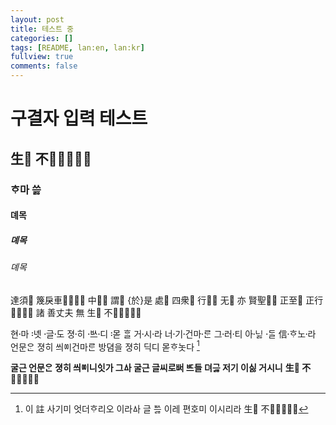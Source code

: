 ```yaml
---
layout: post
title: 테스트 중
categories: []
tags: [README, lan:en, lan:kr]
fullview: true
comments: false
---
```


# 구결자 입력 테스트
## 生 不 
### ᄒᆞ마 쓰ᇙ
#### 뎨목
##### 뎨목
###### 뎨목
達須 篾戾車 中 謂 {於}是 處 四衆 行 无 亦 賢聖 正至 正行 諸 善丈夫 無 生 不 

현마〮 녯〯 글〮도〮 져ᇰ히〮 ᄡᅳ〮디〮 몯〯 ᄒᆞᆯ 거시〮라〮 너기〮건〮마ᄅᆞᆫ〮 그러〮티〮 아니ᇙ〮 ᄃᆞᆯ〮 信ᄒᆞ〮노라〮
언문ᄋᆞᆫ 져ᇰ히 씌ᅇᅵ건마ᄅᆞᆫ 바ᇰ뎜을 져ᇰ히 딕디 몯ᄒᆞ놋다 [^1]

**굴근 언문ᄋᆞᆫ 져ᇰ히 씌ᅇᅵ니ᅌᅵᆺ가 그ᅀᅡ 굴근 글씨로ᄡᅥ ᄠᅳ들 뎌그ᇙ 저기 이시ᇙ 거시니**
**生 不**


[^1]: 이 註 사기미 엇더ᄒᆞ리오 이라ᅀᅡ 글 ᄡᅳᇙ 이레 편호미 이시리라 生 不 